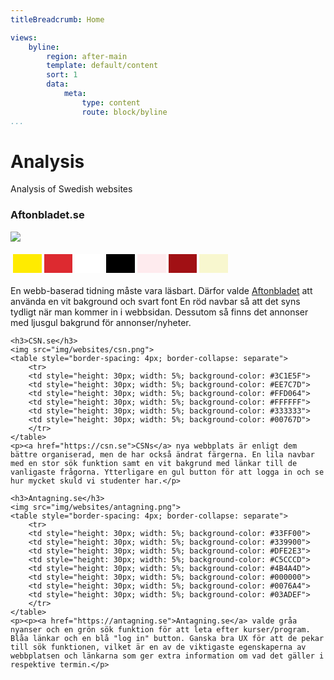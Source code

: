 ```yaml
---
titleBreadcrumb: Home

views:
    byline:
        region: after-main
        template: default/content
        sort: 1
        data:
            meta:
                type: content
                route: block/byline
...
```


Analysis
===============================
Analysis of Swedish websites
<div class="themes-article">
    <h3>Aftonbladet.se</h3>
    <img src="img/websites/aftonbladet.png">
    <table style="border-spacing: 4px; border-collapse: separate">
        <tr>
        <td style="height: 30px; width: 5%; background-color: #FFEB00">
        <td style="height: 30px; width: 5%; background-color: #DD2A30">
        <td style="height: 30px; width: 5%; background-color: #FFFFFF">
        <td style="height: 30px; width: 5%; background-color: #000000">
        <td style="height: 30px; width: 5%; background-color: #FEEBEE">
        <td style="height: 30px; width: 5%; background-color: #A11014">
        <td style="height: 30px; width: 5%; background-color: #F8F7CF">
        </tr>
    </table>
    <p>En webb-baserad tidning måste vara läsbart. Därfor valde <a href="https://Aftonbladet.se">Aftonbladet</a> att använda en vit bakground och svart font En röd navbar så att det syns tydligt när man kommer in i webbsidan. Dessutom så finns det annonser med ljusgul bakgrund för annonser/nyheter.</p>

    <h3>CSN.se</h3>
    <img src="img/websites/csn.png">
    <table style="border-spacing: 4px; border-collapse: separate">
        <tr>
        <td style="height: 30px; width: 5%; background-color: #3C1E5F">
        <td style="height: 30px; width: 5%; background-color: #EE7C7D">
        <td style="height: 30px; width: 5%; background-color: #FFD064">
        <td style="height: 30px; width: 5%; background-color: #FFFFFF">
        <td style="height: 30px; width: 5%; background-color: #333333">
        <td style="height: 30px; width: 5%; background-color: #00767D">
        </tr>
    </table>
    <p><a href="https://csn.se">CSNs</a> nya webbplats är enligt dem bättre organiserad, men de har också ändrat färgerna. En lila navbar med en stor sök funktion samt en vit bakgrund med länkar till de vanligaste frågorna. Ytterligare en gul button för att logga in och se hur mycket skuld vi studenter har.</p>

    <h3>Antagning.se</h3>
    <img src="img/websites/antagning.png">
    <table style="border-spacing: 4px; border-collapse: separate">
        <tr>
        <td style="height: 30px; width: 5%; background-color: #33FF00">
        <td style="height: 30px; width: 5%; background-color: #339900">
        <td style="height: 30px; width: 5%; background-color: #DFE2E3">
        <td style="height: 30px; width: 5%; background-color: #C5CCCD">
        <td style="height: 30px; width: 5%; background-color: #4B4A4D">
        <td style="height: 30px; width: 5%; background-color: #000000">
        <td style="height: 30px; width: 5%; background-color: #0076A4">
        <td style="height: 30px; width: 5%; background-color: #03ADEF">
        </tr>
    </table>
    <p><p><a href="https://antagning.se">Antagning.se</a> valde gråa nyanser och en grön sök funktion för att leta efter kurser/program. Blåa länkar och en blå "log in" button. Ganska bra UX för att de pekar till sök funktionen, vilket är en av de viktigaste egenskaperna av webbplatsen och länkarna som ger extra information om vad det gäller i respektive termin.</p>
</div>

